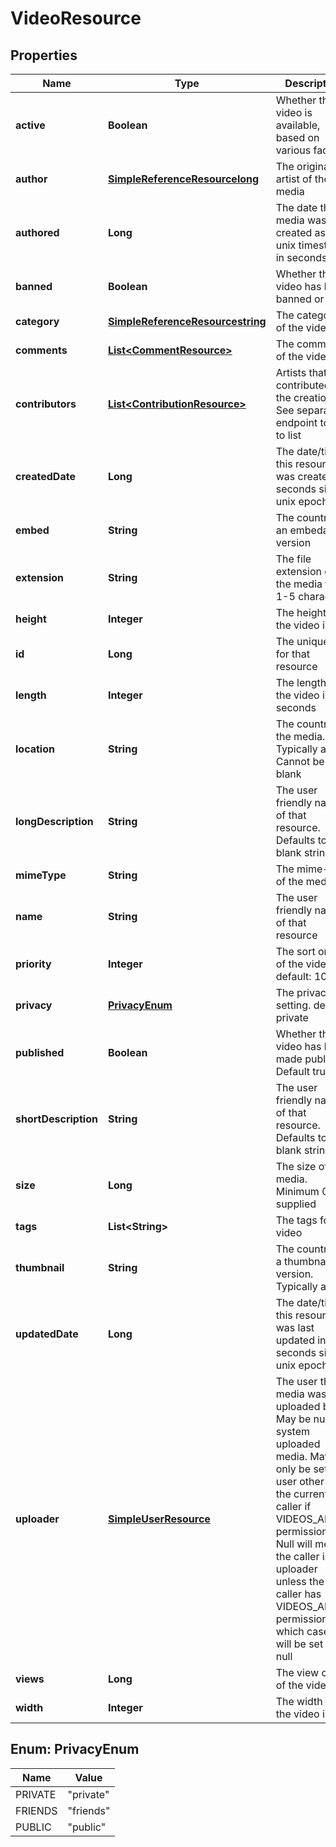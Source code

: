 
# VideoResource

## Properties
Name | Type | Description | Notes
------------ | ------------- | ------------- | -------------
**active** | **Boolean** | Whether the video is available, based on various factors |  [optional]
**author** | [**SimpleReferenceResourcelong**](SimpleReferenceResourcelong.md) | The original artist of the media |  [optional]
**authored** | **Long** | The date the media was created as a unix timestamp in seconds |  [optional]
**banned** | **Boolean** | Whether the video has been banned or not |  [optional]
**category** | [**SimpleReferenceResourcestring**](SimpleReferenceResourcestring.md) | The category of the video | 
**comments** | [**List&lt;CommentResource&gt;**](CommentResource.md) | The comments of the video |  [optional]
**contributors** | [**List&lt;ContributionResource&gt;**](ContributionResource.md) | Artists that contributed to the creation. See separate endpoint to add to list |  [optional]
**createdDate** | **Long** | The date/time this resource was created in seconds since unix epoch |  [optional]
**embed** | **String** | The country of an embedable version |  [optional]
**extension** | **String** | The file extension of the media file. 1-5 characters | 
**height** | **Integer** | The height of the video in px | 
**id** | **Long** | The unique ID for that resource |  [optional]
**length** | **Integer** | The length of the video in seconds | 
**location** | **String** | The country of the media. Typically a url. Cannot be blank | 
**longDescription** | **String** | The user friendly name of that resource. Defaults to blank string |  [optional]
**mimeType** | **String** | The mime-type of the media |  [optional]
**name** | **String** | The user friendly name of that resource | 
**priority** | **Integer** | The sort order of the video. default: 100 |  [optional]
**privacy** | [**PrivacyEnum**](#PrivacyEnum) | The privacy setting. default: private |  [optional]
**published** | **Boolean** | Whether the video has been made public. Default true |  [optional]
**shortDescription** | **String** | The user friendly name of that resource. Defaults to blank string |  [optional]
**size** | **Long** | The size of the media. Minimum 0 if supplied |  [optional]
**tags** | **List&lt;String&gt;** | The tags for the video |  [optional]
**thumbnail** | **String** | The country of a thumbnail version. Typically a url |  [optional]
**updatedDate** | **Long** | The date/time this resource was last updated in seconds since unix epoch |  [optional]
**uploader** | [**SimpleUserResource**](SimpleUserResource.md) | The user the media was uploaded by. May be null for system uploaded media. May only be set to a user other than the current caller if VIDEOS_ADMIN permission. Null will mean the caller is the uploader unless the caller has VIDEOS_ADMIN permission, in which case it will be set to null |  [optional]
**views** | **Long** | The view count of the video |  [optional]
**width** | **Integer** | The width of the video in px | 


<a name="PrivacyEnum"></a>
## Enum: PrivacyEnum
Name | Value
---- | -----
PRIVATE | &quot;private&quot;
FRIENDS | &quot;friends&quot;
PUBLIC | &quot;public&quot;



